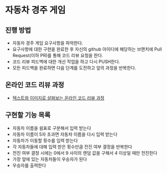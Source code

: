 # 자동차 경주 게임
## 진행 방법
* 자동차 경주 게임 요구사항을 파악한다.
* 요구사항에 대한 구현을 완료한 후 자신의 github 아이디에 해당하는 브랜치에 Pull Request(이하 PR)를 통해 코드 리뷰 요청을 한다.
* 코드 리뷰 피드백에 대한 개선 작업을 하고 다시 PUSH한다.
* 모든 피드백을 완료하면 다음 단계를 도전하고 앞의 과정을 반복한다.

## 온라인 코드 리뷰 과정
* [텍스트와 이미지로 살펴보는 온라인 코드 리뷰 과정](https://github.com/next-step/nextstep-docs/tree/master/codereview)

## 구현할 기능 목록
* 자동차 이름을 쉼표로 구분해서 입력 받는다
* 자동차 이름이 5자 초과면 자동차 이름을 다시 입력 받는다
* 자동차가 이동할 횟수를 입력 받는다
* 각 자동차들에 대해 입력 받은 횟수만큼 전진 여부 결정을 반복한다
* 전진 여부 결정 시에는 0에서 9 사이의 랜덤 값을 구해서 4 이상일 때만 전진한다
* 가장 앞에 있는 자동차들이 우승자가 된다
* 우승자를 출력한다